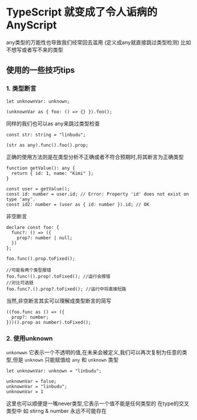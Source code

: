 # TypeScript 就变成了令人诟病的 AnyScript
any类型的万能性也导致我们经常回去滥用 (定义成any就直接跳过类型检测) 比如不想写或者写不来的类型
## 使用的一些技巧tips
### 1. 类型断言
```tsx | pure
let unknownVar: unknown;

(unknownVar as { foo: () => {} }).foo();
```
同样的我们也可以as any来跳过类型检查
```tsx | pure
const str: string = "linbudu";

(str as any).func().foo().prop;
```
正确的使用方法则是在类型分析不正确或者不符合预期时,将其断言为正确类型
```tsx | pure
function getValue(): any {
  return { id: 1, name: "Kimi" };
}

const user = getValue();
const id: number = user.id; // Error: Property 'id' does not exist on type 'any'.
const id2: number = (user as { id: number }).id; // OK
```
非空断言
```tsx | pure
declare const foo: {
  func?: () => ({
    prop?: number | null;
  })
};

foo.func().prop.toFixed();

//可能有两个类型报错
foo.func!().prop!.toFixed(); //运行会报错
//对比可选链
foo.func?.().prop?.toFixed(); //运行中将直接短路
```
当然,非空断言其实可以理解成类型断言的简写
```tsx | pure
((foo.func as () => ({
  prop?: number;
}))().prop as number).toFixed();
```
### 2. 使用unknown
`unkonwwn` 它表示一个不透明的值,在未来会被定义,我们可以再次复制为任意的类型,但是 `unknown` 只能赋值给 `any` 和 `unknown` 类型
```tsx | pure
let unknownVar: unknown = "linbudu";

unknownVar = false;
unknownVar = "linbudu";
unknownVar = 1
```
这里也可以顺便提一嘴never类型,它表示一个值不能是任何类型的 在type的交叉类型中 如 stirng & number 永远不可能存在

